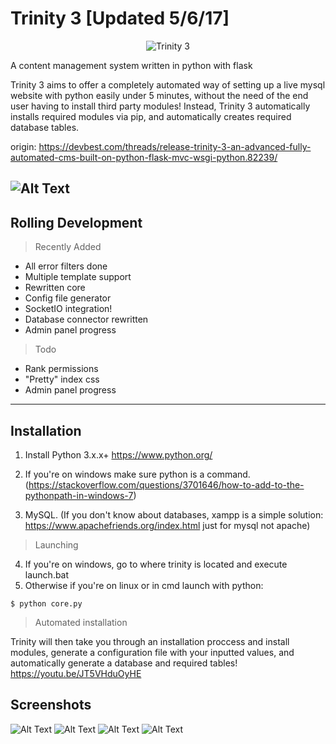 
Trinity 3 [Updated 5/6/17]
===================
<p align="center">
  <img src="http://i.imgur.com/k8I15Gh.png" alt="Trinity 3"/>
</p>
A content management system written in python with flask 


Trinity 3 aims to offer a completely automated way of setting up a live mysql website with python easily under 5 minutes, without the need of the end user having to install third party modules! Instead, Trinity 3 automatically installs required modules via pip, and automatically creates required database tables.

origin:
https://devbest.com/threads/release-trinity-3-an-advanced-fully-automated-cms-built-on-python-flask-mvc-wsgi-python.82239/

![Alt Text](http://image.prntscr.com/image/8c36a0e9d5eb4c3aa23806032e39f341.png)
----------

## Rolling Development
> Recently Added
- All error filters done
- Multiple template support
- Rewritten core
- Config file generator
- SocketIO integration!
- Database connector rewritten
- Admin panel progress

> Todo
- Rank permissions
- "Pretty" index css
- Admin panel progress

----------


## Installation

1. Install Python 3.x.x+ https://www.python.org/
2. If you're on windows make sure python is a command. (https://stackoverflow.com/questions/3701646/how-to-add-to-the-pythonpath-in-windows-7)

3. MySQL. (If you don't know about databases, xampp is a simple solution: https://www.apachefriends.org/index.html just for mysql not apache)

> Launching
4. If you're on windows, go to where trinity is located and execute launch.bat
5. Otherwise if you're on linux or in cmd launch with python:
```
$ python core.py
```

> Automated installation

Trinity will then take you through an installation proccess and install modules, generate a configuration file with your inputted values, and automatically generate a database and required tables!
https://youtu.be/JT5VHduOyHE

## Screenshots
![Alt Text](http://image.prntscr.com/image/019c80da5c47430d957787dcfeb3fc01.png)
![Alt Text](http://image.prntscr.com/image/e6951df674ed496b827154942bc91f08.png)
![Alt Text](http://image.prntscr.com/image/52f4fd5e66e74fcaad8fe50ca54ae043.png)
![Alt Text](http://image.prntscr.com/image/4ae0d358e96f4048a117dd73f58c4588.png)
